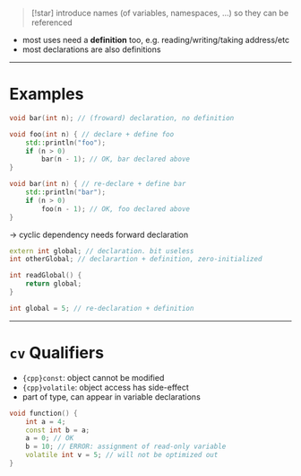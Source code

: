 >[!star] introduce names (of variables, namespaces, ...) so they can be referenced

- most uses need a **definition** too, e.g. reading/writing/taking address/etc
- most declarations are also definitions

---
# Examples

```cpp fold title:"Function declaration"
void bar(int n); // (froward) declaration, no definition

void foo(int n) { // declare + define foo
	std::println("foo");
	if (n > 0)
		bar(n - 1); // OK, bar declared above
}

void bar(int n) { // re-declare + define bar
	std::println("bar");
	if (n > 0)
		foo(n - 1); // OK, foo declared above
}
```

-> cyclic dependency needs forward declaration


```cpp fold title:"Variable declarations"
extern int global; // declaration. bit useless
int otherGlobal; // declarartion + definition, zero-initialized

int readGlobal() {
	return global;
}

int global = 5; // re-declaration + definition
```

---
# `cv` Qualifiers

- `{cpp}const`: object cannot be modified
- `{cpp}volatile`: object access has side-effect
- part of type, can appear in variable declarations

```cpp fold title:"cv-qualifiers"
void function() {
	int a = 4;
	const int b = a;
	a = 0; // OK
	b = 10; // ERROR: assignment of read-only variable
	volatile int v = 5; // will not be optimized out
}
```